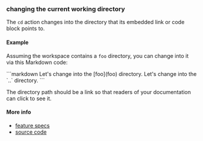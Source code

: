 ### changing the current working directory

The `cd` action changes into the directory
that its embedded link or code block points to.


#### Example

Assuming the workspace contains a <a class="tr_createDirectory">`foo`</a> directory,
you can change into it via this Markdown code:

<a class="tr_runMarkdownInTextrun">
```markdown
<a class="tr_cd">
Let's change into the [foo](foo) directory.
</a>

<a class="tr_cd">
Let's change into the `..` directory.
</a>
```
</a>

The directory path should be a link
so that readers of your documentation can click to see it.


#### More info

- [feature specs](../../features/actions/built-in/cd/cd.feature)
- [source code](../../src/actions/built-in/cd.js)
